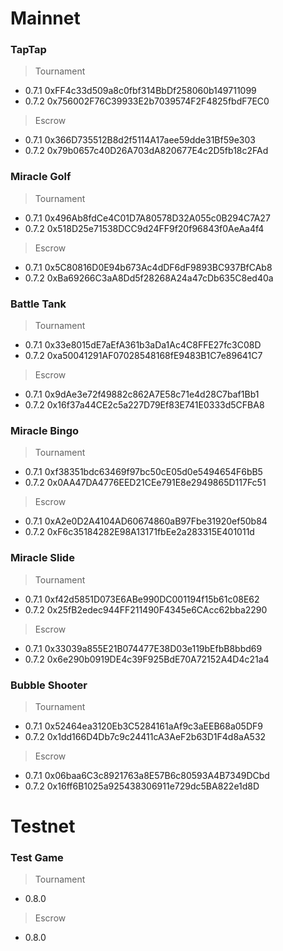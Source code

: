 # Mainnet
### TapTap
> Tournament
* 0.7.1 0xFF4c33d509a8c0fbf314BbDf258060b149711099
* 0.7.2 0x756002F76C39933E2b7039574F2F4825fbdF7EC0
> Escrow
* 0.7.1 0x366D735512B8d2f5114A17aee59dde31Bf59e303
* 0.7.2 0x79b0657c40D26A703dA820677E4c2D5fb18c2FAd

### Miracle Golf
> Tournament
* 0.7.1 0x496Ab8fdCe4C01D7A80578D32A055c0B294C7A27
* 0.7.2 0x518D25e71538DCC9d24FF9f20f96843f0AeAa4f4
> Escrow
* 0.7.1 0x5C80816D0E94b673Ac4dDF6dF9893BC937BfCAb8
* 0.7.2 0xBa69266C3aA8Dd5f28268A24a47cDb635C8ed40a

### Battle Tank
> Tournament
* 0.7.1 0x33e8015dE7aEfA361b3aDa1Ac4C8FFE27fc3C08D
* 0.7.2 0xa50041291AF07028548168fE9483B1C7e89641C7
> Escrow
* 0.7.1 0x9dAe3e72f49882c862A7E58c71e4d28C7baf1Bb1
* 0.7.2 0x16f37a44CE2c5a227D79Ef83E741E0333d5CFBA8

### Miracle Bingo
> Tournament
* 0.7.1 0xf38351bdc63469f97bc50cE05d0e5494654F6bB5
* 0.7.2 0x0AA47DA4776EED21CEe791E8e2949865D117Fc51
> Escrow
* 0.7.1 0xA2e0D2A4104AD60674860aB97Fbe31920ef50b84
* 0.7.2 0xF6c35184282E98A13171fbEe2a283315E401011d

### Miracle Slide
> Tournament
* 0.7.1 0xf42d5851D073E6ABe990DC001194f15b61c08E62
* 0.7.2 0x25fB2edec944FF211490F4345e6CAcc62bba2290
> Escrow
* 0.7.1 0x33039a855E21B074477E38D03e119bEfbB8bbd69
* 0.7.2 0x6e290b0919DE4c39F925BdE70A72152A4D4c21a4

### Bubble Shooter
> Tournament
* 0.7.1 0x52464ea3120Eb3C5284161aAf9c3aEEB68a05DF9
* 0.7.2 0x1dd166D4Db7c9c24411cA3AeF2b63D1F4d8aA532
> Escrow
* 0.7.1 0x06baa6C3c8921763a8E57B6c80593A4B7349DCbd
* 0.7.2 0x16ff6B1025a925438306911e729dc5BA822e1d8D

# Testnet
### Test Game
> Tournament
* 0.8.0
> Escrow
* 0.8.0